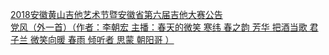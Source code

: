  
[2018安徽黄山吉他艺术节暨安徽省第六届吉他大赛公告](http://www.dianyue.me/archives/599/uef4swa05xukyw2l/)  
[党风（外一首）（作者：李朝宏 主播：春天的微笑 寒纬  春之韵 芳华 把酒当歌 君子兰 微笑向暖 春雨 倾听者 思蒙 朝阳哥 ）](http://www.dianyue.me/archives/492/98bgboda9czszms1/)
